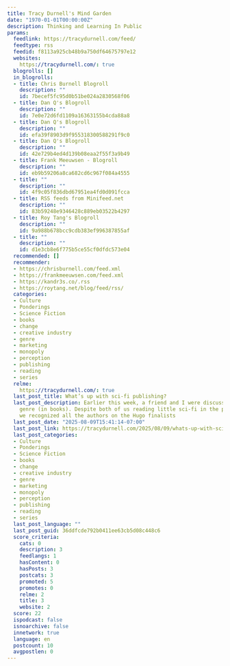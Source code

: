 ```yaml
---
title: Tracy Durnell's Mind Garden
date: "1970-01-01T00:00:00Z"
description: Thinking and Learning In Public
params:
  feedlink: https://tracydurnell.com/feed/
  feedtype: rss
  feedid: f8113a925cb48b9a750df64675797e12
  websites:
    https://tracydurnell.com/: true
  blogrolls: []
  in_blogrolls:
  - title: Chris Burnell Blogroll
    description: ""
    id: 7becef5fc95d0b51be024a2830568f06
  - title: Dan Q's Blogroll
    description: ""
    id: 7e0e72d6fd1109a16363155b4cda88a8
  - title: Dan Q's Blogroll
    description: ""
    id: efa39f8903d9f955318300588291f9c0
  - title: Dan Q's Blogroll
    description: ""
    id: 42e729b4ed4d139b08eaa2f55f3a9b49
  - title: Frank Meeuwsen - Blogroll
    description: ""
    id: eb9b59206a8ca682cd6c967f084a4555
  - title: ""
    description: ""
    id: 4f9c05f836dbd67951ea4fd0d091fcca
  - title: RSS feeds from Minifeed.net
    description: ""
    id: 83b59248e9346428c889eb03522b4297
  - title: Roy Tang's Blogroll
    description: ""
    id: 9a988b678bcc9cdb383ef996387855af
  - title: ""
    description: ""
    id: d1e3cb8e6f775b5ce55cf0dfdc573e04
  recommended: []
  recommender:
  - https://chrisburnell.com/feed.xml
  - https://frankmeeuwsen.com/feed.xml
  - https://kandr3s.co/.rss
  - https://roytang.net/blog/feed/rss/
  categories:
  - Culture
  - Ponderings
  - Science Fiction
  - books
  - change
  - creative industry
  - genre
  - marketing
  - monopoly
  - perception
  - publishing
  - reading
  - series
  relme:
    https://tracydurnell.com/: true
  last_post_title: What’s up with sci-fi publishing?
  last_post_description: Earlier this week, a friend and I were discussing the sci-fi
    genre (in books). Despite both of us reading little sci-fi in the past five years,
    we recognized all the authors on the Hugo finalists
  last_post_date: "2025-08-09T15:41:14-07:00"
  last_post_link: https://tracydurnell.com/2025/08/09/whats-up-with-sci-fi-publishing/
  last_post_categories:
  - Culture
  - Ponderings
  - Science Fiction
  - books
  - change
  - creative industry
  - genre
  - marketing
  - monopoly
  - perception
  - publishing
  - reading
  - series
  last_post_language: ""
  last_post_guid: 36ddfcde792b0411ee63cb5d08c448c6
  score_criteria:
    cats: 0
    description: 3
    feedlangs: 1
    hasContent: 0
    hasPosts: 3
    postcats: 3
    promoted: 5
    promotes: 0
    relme: 2
    title: 3
    website: 2
  score: 22
  ispodcast: false
  isnoarchive: false
  innetwork: true
  language: en
  postcount: 10
  avgpostlen: 0
---
```

